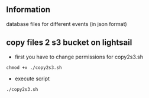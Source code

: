 ## Information

database files for different events (in json format) 

## copy files 2 s3 bucket on lightsail

- first you have to change permissions for copy2s3.sh

```
chmod +x ./copy2s3.sh
```

- execute script

```
./copy2s3.sh
```